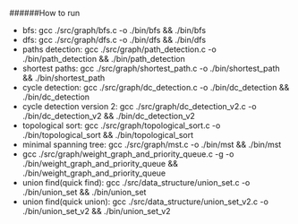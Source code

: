 
######How to run

- bfs: gcc ./src/graph/bfs.c -o ./bin/bfs && ./bin/bfs
- dfs: gcc ./src/graph/dfs.c -o ./bin/dfs && ./bin/dfs 
- paths detection: gcc ./src/graph/path_detection.c -o ./bin/path_detection && ./bin/path_detection
- shortest paths: gcc ./src/graph/shortest_path.c -o ./bin/shortest_path && ./bin/shortest_path
- cycle detection: gcc ./src/graph/dc_detection.c -o ./bin/dc_detection && ./bin/dc_detection
- cycle detection version 2: gcc ./src/graph/dc_detection_v2.c -o ./bin/dc_detection_v2 && ./bin/dc_detection_v2
- topological sort: gcc ./src/graph/topological_sort.c -o ./bin/topological_sort && ./bin/topological_sort
- minimal spanning tree: gcc ./src/graph/mst.c -o ./bin/mst && ./bin/mst
- gcc ./src/graph/weight_graph_and_priority_queue.c -g -o ./bin/weight_graph_and_priority_queue && ./bin/weight_graph_and_priority_queue
- union find(quick find): gcc ./src/data_structure/union_set.c -o ./bin/union_set && ./bin/union_set
- union find(quick union): gcc ./src/data_structure/union_set_v2.c -o ./bin/union_set_v2 && ./bin/union_set_v2